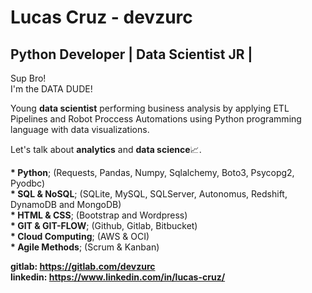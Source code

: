 # Lucas Cruz - devzurc
## Python Developer | Data Scientist JR |
<p>
  Sup Bro!<br>
  I'm the DATA DUDE!
</p>

<p>
  Young <b>data scientist</b> performing business analysis by applying ETL Pipelines and Robot Proccess Automations using Python programming language with data visualizations.
</p>

<p>
  Let's talk about <b>analytics</b> and <b>data science</b>📈.
</p>

<p>
  <b>* Python</b>; (Requests, Pandas, Numpy, Sqlalchemy, Boto3, Psycopg2, Pyodbc)<br>
  <b>* SQL  & NoSQL</b>; (SQLite, MySQL, SQLServer, Autonomus, Redshift, DynamoDB and MongoDB)<br>
  <b>* HTML & CSS</b>; (Bootstrap and Wordpress)<br>
  <b>* GIT  & GIT-FLOW</b>; (Github, Gitlab, Bitbucket)<br>
  <b>* Cloud Computing</b>; (AWS  & OCI)<br>
  <b>* Agile Methods</b>; (Scrum & Kanban)<br>
</p>
  
<b>gitlab: https://gitlab.com/devzurc</b><br>
<b>linkedin: https://www.linkedin.com/in/lucas-cruz/</b>

  
